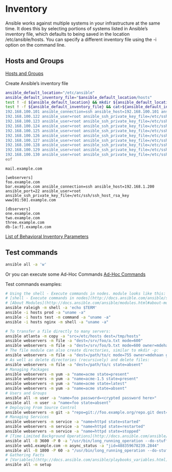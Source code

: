 # Inventory
Ansible works against multiple systems in your infrastructure at the same time. 
It does this by selecting portions of systems listed in Ansible’s inventory file, 
which defaults to being saved in the location /etc/ansible/hosts. 
You can specify a different inventory file using the -i <path> option on the command line.

## Hosts and Groups
[Hosts and Groups](http://docs.ansible.com/ansible/intro_inventory.html#hosts-and-groups)

Create Ansible’s inventory file
```bash
ansible_default_location="/etc/ansible"
ansible_default_inventory_file="$ansible_default_location/hosts"
test ! -d ${ansible_default_location} && mkdir ${ansible_default_location}
test ! -f ${ansible_default_inventory_file} && cat>${ansible_default_inventory_file}<<'eof'
192.168.100.101 ansible_connection=ssh ansible_host=192.168.100.101 ansible_port=22 ansible_user=root ansible_ssh_private_key_file=/etc/ssh/ssh_host_rsa_key ansible_ssh_common_args="-oStrictHostKeyChecking=no"
192.168.100.122 ansible_user=root ansible_ssh_private_key_file=/etc/ssh/ssh_host_rsa_key ansible_ssh_common_args="-oStrictHostKeyChecking=no"
192.168.100.123 ansible_user=root ansible_ssh_private_key_file=/etc/ssh/ssh_host_rsa_key ansible_ssh_common_args="-oStrictHostKeyChecking=no"
192.168.100.124 ansible_user=root ansible_ssh_private_key_file=/etc/ssh/ssh_host_rsa_key ansible_ssh_common_args="-oStrictHostKeyChecking=no"
192.168.100.125 ansible_user=root ansible_ssh_private_key_file=/etc/ssh/ssh_host_rsa_key ansible_ssh_common_args="-oStrictHostKeyChecking=no"
192.168.100.126 ansible_user=root ansible_ssh_private_key_file=/etc/ssh/ssh_host_rsa_key ansible_ssh_common_args="-oStrictHostKeyChecking=no"
192.168.100.127 ansible_user=root ansible_ssh_private_key_file=/etc/ssh/ssh_host_rsa_key ansible_ssh_common_args="-oStrictHostKeyChecking=no"
192.168.100.128 ansible_user=root ansible_ssh_private_key_file=/etc/ssh/ssh_host_rsa_key ansible_ssh_common_args="-oStrictHostKeyChecking=no"
192.168.100.129 ansible_user=root ansible_ssh_private_key_file=/etc/ssh/ssh_host_rsa_key ansible_ssh_common_args="-oStrictHostKeyChecking=no"
192.168.100.130 ansible_user=root ansible_ssh_private_key_file=/etc/ssh/ssh_host_rsa_key ansible_ssh_common_args="-oStrictHostKeyChecking=no"
eof
```

```text
mail.example.com

[webservers]
foo.example.com
bar.example.com ansible_connection=ssh ansible_host=192.168.1.200 ansible_port=22 ansible_user=root ansible_ssh_private_key_file=/etc/ssh/ssh_host_rsa_key
www[01:50].example.com

[dbservers]
one.example.com
two.example.com
three.example.com
db-[a:f].example.com
```
[List of Behavioral Inventory Parameters](http://docs.ansible.com/ansible/intro_inventory.html#list-of-behavioral-inventory-parameters)

## Test commands 
```bash
ansible all -a 'w'
```

Or you can execute some Ad-Hoc Commands
[Ad-Hoc Commands](http://docs.ansible.com/ansible/intro_adhoc.html#introduction-to-ad-hoc-commands)

Test commands examples:
```bash
# Using the shell - Execute commands in nodes. module looks like this:
# [shell - Execute commands in nodes](http://docs.ansible.com/ansible/shell_module.html#shell-execute-commands-in-nodes)
# [About Modules](http://docs.ansible.com/ansible/modules.html#about-modules)
ansible raleigh -m shell -a 'echo $TERM'
ansible -i hosts prod -a "uname -a"
ansible -i hosts test -m command -a "uname -a"
ansible -i hosts nginx -m shell -a "uname -a"

# To transfer a file directly to many servers:
ansible atlanta -m copy -a "src=/etc/hosts dest=/tmp/hosts"
ansible webservers -m file -a "dest=/srv/foo/a.txt mode=600"
ansible webservers -m file -a "dest=/srv/foo/b.txt mode=600 owner=mdehaan group=mdehaan"
# The file module can also create directories, similar to mkdir -p:
ansible webservers -m file -a "dest=/path/to/c mode=755 owner=mdehaan group=mdehaan state=directory"
# As well as delete directories (recursively) and delete files:
ansible webservers -m file -a "dest=/path/to/c state=absent"
# Managing Packages
ansible webservers -m yum -a "name=acme state=present"
ansible webservers -m yum -a "name=acme-1.5 state=present"
ansible webservers -m yum -a "name=acme state=latest"
ansible webservers -m yum -a "name=acme state=absent"
# Users and Groups
ansible all -m user -a "name=foo password=<crypted password here>"
ansible all -m user -a "name=foo state=absent"
# Deploying From Source Control
ansible webservers -m git -a "repo=git://foo.example.org/repo.git dest=/srv/myapp version=HEAD"
# Managing Services
ansible webservers -m service -a "name=httpd state=started"
ansible webservers -m service -a "name=httpd state=restarted"
ansible webservers -m service -a "name=httpd state=stopped"
# [Time Limited Background Operations](http://docs.ansible.com/ansible/intro_adhoc.html#time-limited-background-operations)
ansible all -B 3600 -P 0 -a "/usr/bin/long_running_operation --do-stuff"
ansible web1.example.com -m async_status -a "jid=488359678239.2844"
ansible all -B 1800 -P 60 -a "/usr/bin/long_running_operation --do-stuff"
# Gathering Facts
# [Variables](http://docs.ansible.com/ansible/playbooks_variables.html)
ansible all -m setup
```